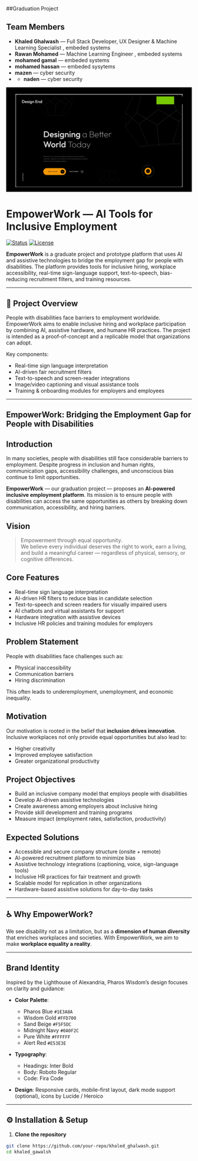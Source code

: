 ##Graduation Project
## Team Members

- **Khaled Ghalwash** — Full Stack Developer, UX Designer & Machine Learning Specialist , embeded systems  
- **Rawan Mohamed** — Machine Learning Engineer  , embeded systems
- **mohamed gamal** — embeded systems
- **mohamed hassan** —  embeded sysytems 
- **mazen** — cyber security
- - **naden** — cyber security


![Design Preview](https://github.com/AHMAD-JX/DesignEnd-Website-Template/blob/53fe66c2a5bd3f46bff8ab538515dff81a4600cc/img/1.gif)


# EmpowerWork — AI Tools for Inclusive Employment

[![Status](https://img.shields.io/badge/status-prototype-green)](https://github.com/yourusername/EmpowerWork)
[![License](https://img.shields.io/badge/license-MIT-blue)](LICENSE)

**EmpowerWork** is a graduate project and prototype platform that uses AI and assistive technologies to bridge the employment gap for people with disabilities. The platform provides tools for inclusive hiring, workplace accessibility, real-time sign-language support, text-to-speech, bias-reducing recruitment filters, and training resources.

---

## 🚀 Project Overview

People with disabilities face barriers to employment worldwide. EmpowerWork aims to enable inclusive hiring and workplace participation by combining AI, assistive hardware, and humane HR practices. The project is intended as a proof-of-concept and a replicable model that organizations can adopt.

Key components:
- Real-time sign language interpretation
- AI-driven fair recruitment filters
- Text-to-speech and screen-reader integrations
- Image/video captioning and visual assistance tools
- Training & onboarding modules for employers and employees

---

## EmpowerWork: Bridging the Employment Gap for People with Disabilities

##  Introduction
In many societies, people with disabilities still face considerable barriers to employment. Despite progress in inclusion and human rights, communication gaps, accessibility challenges, and unconscious bias continue to limit opportunities.  

**EmpowerWork** — our graduation project — proposes an **AI-powered inclusive employment platform**. Its mission is to ensure people with disabilities can access the same opportunities as others by breaking down communication, accessibility, and hiring barriers.

##  Vision
> Empowerment through equal opportunity.  
We believe every individual deserves the right to work, earn a living, and build a meaningful career — regardless of physical, sensory, or cognitive differences.

##  Core Features
- Real-time sign language interpretation  
- AI-driven HR filters to reduce bias in candidate selection  
- Text-to-speech and screen readers for visually impaired users  
- AI chatbots and virtual assistants for support  
- Hardware integration with assistive devices  
- Inclusive HR policies and training modules for employers  

##  Problem Statement
People with disabilities face challenges such as:  
- Physical inaccessibility  
- Communication barriers  
- Hiring discrimination  

This often leads to underemployment, unemployment, and economic inequality.

##  Motivation
Our motivation is rooted in the belief that **inclusion drives innovation**. Inclusive workplaces not only provide equal opportunities but also lead to:  
- Higher creativity  
- Improved employee satisfaction  
- Greater organizational productivity  

##  Project Objectives
- Build an inclusive company model that employs people with disabilities  
- Develop AI-driven assistive technologies  
- Create awareness among employers about inclusive hiring  
- Provide skill development and training programs  
- Measure impact (employment rates, satisfaction, productivity)  

## Expected Solutions
- Accessible and secure company structure (onsite + remote)  
- AI-powered recruitment platform to minimize bias  
- Assistive technology integrations (captioning, voice, sign-language tools)  
- Inclusive HR practices for fair treatment and growth  
- Scalable model for replication in other organizations  
- Hardware-based assistive solutions for day-to-day tasks  

---

## ♿ Why EmpowerWork?
We see disability not as a limitation, but as a **dimension of human diversity** that enriches workplaces and societies. With EmpowerWork, we aim to make **workplace equality a reality**.



---

##  Brand Identity

Inspired by the Lighthouse of Alexandria, Pharos Wisdom’s design focuses on clarity and guidance:

- **Color Palette**:  
  - Pharos Blue `#1E3A8A`  
  - Wisdom Gold `#FFD700`  
  - Sand Beige `#F5F5DC`  
  - Midnight Navy `#0A0F2C`  
  - Pure White `#FFFFFF`  
  - Alert Red `#E53E3E`  

- **Typography**:  
  - Headings: Inter Bold  
  - Body: Roboto Regular  
  - Code: Fira Code  

- **Design**: Responsive cards, mobile-first layout, dark mode support (optional), icons by Lucide / Heroico  

---

## ⚙ Installation & Setup

1. **Clone the repository**  
```bash
git clone https://github.com/your-repo/khaled_ghalwash.git
cd khaled_gawalsh
